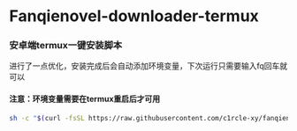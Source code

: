 # Fanqienovel-downloader-termux
### 安卓端termux一键安装脚本
进行了一点优化，安装完成后会自动添加环境变量，下次运行只需要输入fq回车就可以<br />
#### 注意：环境变量需要在termux重启后才可用
``` bash
sh -c "$(curl -fsSL https://raw.githubusercontent.com/c1rcle-xy/fanqienovel-downloader-termux/refs/heads/main/install-cn.sh)"
```
